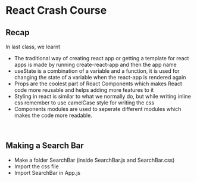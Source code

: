 # React Crash Course
## Recap
In last class, we learnt
* The traditional way of creating react app or getting a template for react apps is made by running create-react-app and then the app name
* useState is a combination of a variable and a function, it is used for changing the state of a variable when the react-app is rendered again
* Props are the coolest part of React Components which makes React code more reusable and helps adding more features to it
* Styling in react is similar to what we normally do, but while writing inline css remember to use camelCase style for writing the css
* Components modules are used to seperate different modules which makes the code more readable.

<br>

## Making a Search Bar
* Make a folder SearchBar (inside SearchBar.js and SearchBar.css)
* Import the css file
* Import SearchBar in App.js